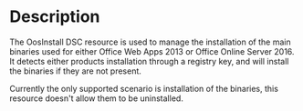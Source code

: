 # Description

The OosInstall DSC resource is used to manage the installation
of the main binaries used for either Office Web Apps 2013 or Office Online
Server 2016. It detects either products installation through a registry key,
and will install the binaries if they are not present.

Currently the only supported scenario is installation of the binaries, this
resource doesn't allow them to be uninstalled.
